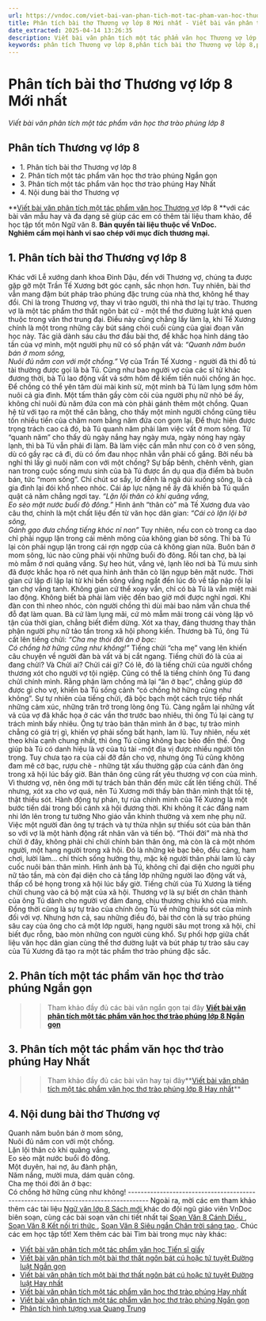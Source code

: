 ```yaml
---
url: https://vndoc.com/viet-bai-van-phan-tich-mot-tac-pham-van-hoc-thuong-vo-lop-8-309496
title: Phân tích bài thơ Thương vợ lớp 8 Mới nhất - Viết bài văn phân tích một tác phẩm văn học thơ trào phúng lớp 8 - VnDoc.com
date_extracted: 2025-04-14 13:26:35
description: Viết bài văn phân tích một tác phẩm văn học Thương vợ lớp 8 được biên soạn nhằm giúp các em HS đạt kết quả tốt trong quá trình làm bài tập và học tập môn Ngữ văn lớp 8.
keywords: phân tích Thương vợ lớp 8,phân tích bài thơ Thương vợ lớp 8,phân tích Thương vợ,viết bài văn phân tích Thương vợ,viết bài văn phân tích bài thơ Thương vợ,viết bài văn phân tích một tác phẩm văn học lớp 8,phân tích một tác phẩm văn học thơ trào phúng lớp 8,viết bài văn phân tích một tác phẩm văn học thơ trào phúng lớp 8,lai tân lớp 8,bài thơ lai tân hồ chí minh,phân tích một tác phẩm văn học lớp 8,Phân tích một tác phẩm văn học
---
```


# Phân tích bài thơ Thương vợ lớp 8 Mới nhất
 _Viết bài văn phân tích một tác phẩm văn học thơ trào phúng lớp 8_
## **Phân tích Thương vợ lớp 8**
  * 1\. Phân tích bài thơ Thương vợ lớp 8
  * 2\. Phân tích một tác phẩm văn học thơ trào phúng Ngắn gọn
  * 3\. Phân tích một tác phẩm văn học thơ trào phúng Hay Nhất
  * 4\. Nội dung bài thơ Thương vợ

**[Viết bài văn phân tích một tác phẩm văn học Thương vợ](<https://vndoc.com/viet-bai-van-phan-tich-mot-tac-pham-van-hoc-thuong-vo-lop-8-309496>) lớp 8 **với các bài văn mẫu hay và đa dạng sẽ giúp các em có thêm tài liệu tham khảo, để học tập tốt môn Ngữ văn 8.
**Bản quyền tài liệu thuộc về VnDoc.  
Nghiêm cấm mọi hành vi sao chép với mục đích thương mại.**
## **1\. Phân tích bài thơ Thương vợ lớp 8**
Khác với Lễ xướng danh khoa Đinh Dậu, đến với Thương vợ, chúng ta được gặp gỡ một Trần Tế Xương bớt góc cạnh, sắc nhọn hơn. Tuy nhiên, bài thơ vẫn mang đậm bút pháp trào phúng đặc trưng của nhà thơ, không hể thay đổi. Chỉ là trong Thương vợ, thay vì trào người, thì nhà thơ lại tự trào.
Thương vợ là một tác phẩm thơ thất ngôn bát cứ - một thể thơ đường luật khá quen thuộc trong văn thơ trung đại. Điều này cũng chẳng lấy làm lạ, khi Tế Xương chính là một trong những cây bút sáng chói cuối cùng của giai đoạn văn học này. Tác giả dành sáu câu thơ đầu bài thơ, để khắc họa hình dáng tảo tần của vợ mình, một người phụ nữ có số phận vất vả:
_“Quanh năm buôn bán ở mom sông,_  
_Nuôi đủ năm con với một chồng.”_
Vợ của Trần Tế Xương - người đã thi đỗ tú tài thường được gọi là bà Tú. Cũng như bao người vợ của các sĩ tử khác đương thời, bà Tú lao động vất vả sớm hôm để kiếm tiền nuôi chồng ăn học. Để chồng có thể yên tâm dùi mài kinh sử, một mình bà Tú làm lụng sớm hôm nuôi cả gia đình. Một tấm thân gầy còm cõi của người phụ nữ nhỏ bé ấy, không chỉ nuôi đủ năm đứa con mà còn phải gánh thêm một chồng. Quan hệ từ với tạo ra một thế cân bằng, cho thấy một mình người chồng cũng tiêu tốn nhiều tiền của chăm nom bằng năm đứa con gom lại. Để thực hiện được trọng trách cao cả đó, bà Tú quanh năm phải làm việc vất ở mom sông. Từ “quanh năm” cho thấy dù ngày nắng hay ngày mưa, ngày nóng hay ngày lạnh, thì bà Tú vẫn phải đi làm. Bà làm việc cần mẫn như con cò ở ven sông, dù có gầy rạc cả đi, dù có ốm đau nhọc nhằn vẫn phải cố gắng. Bởi nếu bà nghỉ thì lấy gì nuôi năm con với một chồng? Sự bấp bênh, chênh vênh, gian nan trong cuộc sống mưu sinh của bà Tú được ẩn dụ qua địa điểm bà buôn bán, tức “mom sông”. Chỉ chút sơ sẩy, lơ đễnh là ngã dúi xuống sông, là cả gia đình lại đói khổ nheo nhóc. Cái áp lực nặng nề ấy đã khiến bà Tú quần quật cả năm chẳng ngơi tay.
_“Lặn lội thân cò khi quãng vắng,_  
_Eo sèo mặt nước buổi đò đông.”_
Hình ảnh “thân cò” mà Tế Xương đưa vào câu thơ, chính là một chất liệu đến từ văn học dân gian:
_“Cái cò lặn lội bờ sông,_  
_Gánh gạo đưa chồng tiếng khóc nỉ non”_
Tuy nhiên, nếu con cò trong ca dao chỉ phải ngụp lặn trong cái mênh mông của không gian bờ sông. Thì bà Tú lại còn phải ngụp lặn trong cái rợn ngợp của cả không gian nữa. Buôn bán ở mom sông, lúc nào cũng phải vội những buổi đò đông. Rồi tan chợ, bà lại mò mẫm ở nơi quãng vắng. Sự heo hút, vắng vẻ, lạnh lẽo nơi bà Tú mưu sinh đã được khắc họa rõ nét qua hình ảnh thân cò lặn ngụp bên mặt nước. Thời gian cứ lặp đi lặp lại từ khi bến sông vắng ngắt đến lúc đò về tấp nập rồi lại tan chợ vắng tanh. Không gian cứ thể xoay vần, chỉ có bà Tú là vẫn miệt mài lao động. Không biết bà phải làm việc đến bao giờ mới được nghỉ ngơi. Khi đàn con thì nheo nhóc, còn người chồng thì dùi mài bao năm vẫn chưa thể đỗ đạt làm quan. Bà cứ làm lụng mãi, cứ mò mẫm mãi trong cái vòng lặp vô tận của thời gian, chẳng biết điểm dừng.
Xót xa thay, đáng thương thay thân phận người phụ nữ tảo tần trong xã hội phong kiến. Thương bà Tú, ông Tú cất lên tiếng chửi:
_“Cha mẹ thói đời ăn ở bạc:_  
_Có chồng hờ hững cũng như không\!”_
Tiếng chửi “cha mẹ” vang lên khiến câu chuyện về người đàn bà vất vả bị cắt ngang. Tiếng chửi đó là của ai đang chửi? Và Chửi ai? Chửi cái gì? Có lẽ, đó là tiếng chửi của người chồng thương xót cho người vợ tội ngiệp. Cũng có thể là tiếng chính ông Tú đang chửi chính mình. Rằng phận làm chồng mà lại “ăn ở bạc”, chẳng giúp đỡ được gì cho vợ, khiến bà Tú sống cảnh “có chồng hờ hững cũng như không”. Sự tự nhiên của tiếng chửi, đã bộc bạch một cách trực tiếp nhất những cảm xúc, những trăn trở trong lòng ông Tú. Càng ngẫm lại những vất vả của vợ đã khắc họa ở các vần thơ trước bao nhiêu, thì ông Tú lại càng tự trách mình bấy nhiêu. Ông tự trào bản thân mình ăn ở bạc, tự trào mình chẳng có giá trị gì, khiến vợ phải sống bất hạnh, lam lũ. Tuy nhiên, nếu xét theo khía cạnh chung nhất, thì ông Tú cũng không bạc bẽo đến thế. Ông giúp bà Tú có danh hiệu là vợ của tú tài -một địa vị được nhiều người tôn trọng. Tuy chưa tạo ra của cải đỡ đần cho vợ, nhưng ông Tú cũng không đam mê cờ bạc, rượu chè - những tật xấu thường gặp của cánh đàn ông trong xã hội lúc bấy giờ. Bản thân ông cũng rất yêu thương vợ con của mình. Vì thương vợ, nên ông mới tự trách bản thân đến mức cất lên tiếng chửi. Thế nhưng, xót xa cho vợ quá, nên Tú Xương mới thấy bản thân mình thật tồi tệ, thật thiếu sót. Hành động tự phán, tự rủa chính mình của Tế Xương là một bước tiến dài trong bối cảnh xã hội đương thời. Khi không ít các đấng nam nhi lớn lên trong tư tưởng Nho giáo vẫn khinh thường và xem nhẹ phụ nữ. Việc một người đàn ông tự trách và tự thừa nhận sự thiếu sót của bản thân so với vợ là một hành động rất nhân văn và tiến bộ.
“Thói đời” mà nhà thơ chửi ở đây, không phải chỉ chửi chính bản thân ông, mà còn là cả một nhóm người, một hạng người trong xã hội. Đó là những kẻ bạc bẽo, đểu cảng, ham chơi, lười làm… chỉ thích sống hưởng thụ, mặc kệ người thân phải lam lũ cày cuốc nuôi bản thân mình. Hình ảnh bà Tú, không chỉ đại diện cho người phụ nữ tảo tần, mà còn đại diện cho cả tầng lớp những người lao động vất vả, thấp cổ bé họng trong xã hội lúc bấy giờ. Tiếng chửi của Tú Xương là tiếng chửi chung vào cả bộ mặt của xã hội.
Thương vợ là sự biết ơn chân thành của ông Tú dành cho người vợ đảm đang, chịu thương chịu khó của mình. Đồng thời cũng là sự tự trào của chính ông Tú về những thiếu sót của mình đối với vợ. Nhưng hơn cả, sau những điều đó, bài thơ còn là sự trào phúng sâu cay của ông cho cả một lớp người, hạng người sâu mọt trong xã hội, chỉ biết đục rỗng, bào mòn những con người cùng khổ. Sự phối hợp giữa chất liệu văn học dân gian cùng thể thơ đường luật và bút pháp tự trào sâu cay của Tú Xương đã tạo ra một tác phẩm thơ trào phúng đặc sắc.
## **2\. Phân tích một tác phẩm văn học thơ trào phúng Ngắn gọn**
>> Tham khảo đầy đủ các bài văn ngắn gọn tại đây **[Viết bài văn phân tích một tác phẩm văn học thơ trào phúng lớp 8 Ngắn gọn](<https://vndoc.com/phan-tich-mot-tac-pham-van-hoc-tho-trao-phung-lop-8-ngan-gon-309501>)**
## **3\. Phân tích một tác phẩm văn học thơ trào phúng Hay Nhất**
>> Tham khảo đầy đủ các bài văn hay tại đây**[Viết bài văn phân tích một tác phẩm văn học thơ trào phúng lớp 8 Hay nhất](<https://vndoc.com/viet-bai-van-phan-tich-mot-tac-pham-van-hoc-tho-trao-phung-lop-8-309499>)**
## **4\. Nội dung bài thơ Thương vợ**
Quanh năm buôn bán ở mom sông,  
Nuôi đủ năm con với một chồng.  
Lặn lội thân cò khi quãng vắng,  
Eo sèo mặt nước buổi đò đông.  
Một duyên, hai nợ, âu đành phận,  
Năm nắng, mười mưa, dám quản công.  
Cha mẹ thói đời ăn ở bạc:  
Có chồng hờ hững cũng như không\!
\------------------------------------------------------------------------------------
Ngoài ra, mời các em tham khảo thêm các tài liệu [ Ngữ văn lớp 8 Sách mới ](<https://vndoc.com/ngu-van-lop8>) khác do đội ngũ giáo viên VnDoc biên soạn, cùng các bài soạn văn chi tiết nhất tại [ Soạn Văn 8 Cánh Diều ](<https://vndoc.com/ngu-van-8-canh-dieu>) , [ Soạn Văn 8 Kết nối tri thức ](<https://vndoc.com/ngu-van-8-ket-noi-tri-thuc>) , [ Soạn Văn 8 Siêu ngắn Chân trời sáng tạo ](<https://vndoc.com/soan-van-8-sieu-ngan>) . Chúc các em học tập tốt\!
Xem thêm các bài Tìm bài trong mục này khác:
  * [Viết bài văn phân tích một tác phẩm văn học Tiến sĩ giấy](</viet-bai-van-phan-tich-mot-tac-pham-van-hoc-tien-si-giay-lop-8-309497>)
  * [Viết bài văn phân tích một bài thơ thất ngôn bát cú hoặc tứ tuyệt Đường luật Ngắn gọn](</phan-tich-mot-tac-pham-van-hoc-bai-tho-ngan-gon-lop-8-306091>)
  * [Viết bài văn phân tích một bài thơ thất ngôn bát cú hoặc tứ tuyệt Đường luật Hay nhất](</phan-tich-mot-tac-pham-van-hoc-bai-tho-that-ngon-bat-cu-hoac-tu-tuyet-duong-luat-lop-8-306093>)
  * [Viết bài văn phân tích một tác phẩm văn học thơ trào phúng Hay nhất](</viet-bai-van-phan-tich-mot-tac-pham-van-hoc-tho-trao-phung-lop-8-309499>)
  * [Viết bài văn phân tích một tác phẩm văn học thơ trào phúng Ngắn gọn](</phan-tich-mot-tac-pham-van-hoc-tho-trao-phung-lop-8-ngan-gon-309501>)
  * [Phân tích hình tượng vua Quang Trung](</phan-tich-nhan-vat-quang-trung-trong-doan-trich-hoang-le-nhat-thong-chi-126614>)

